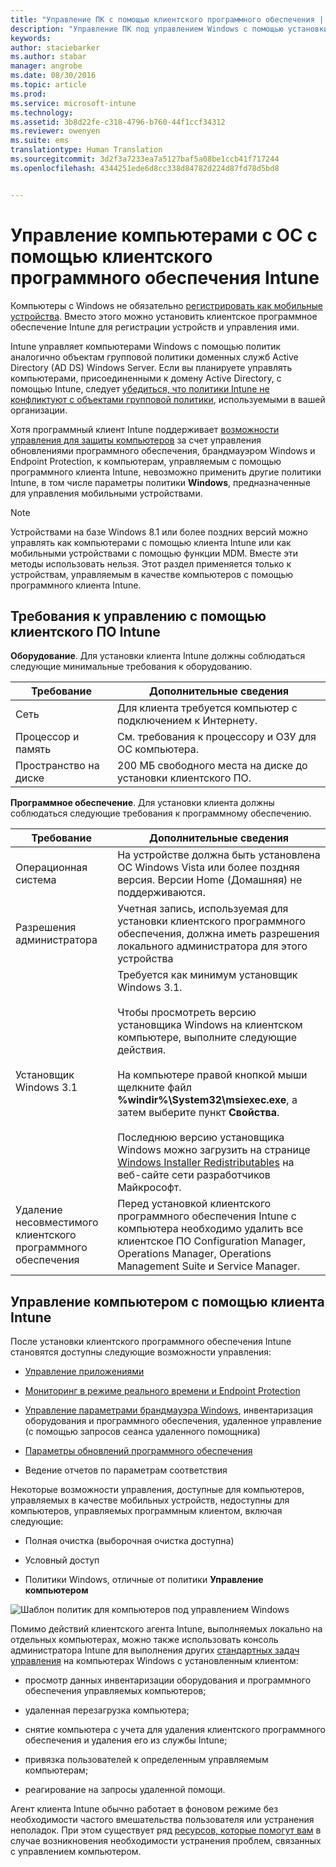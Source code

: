 ```yaml
---
title: "Управление ПК с помощью клиентского программного обеспечения | Документы Майкрософт"
description: "Управление ПК под управлением Windows с помощью установки клиентского программного обеспечения Intune."
keywords: 
author: staciebarker
ms.author: stabar
manager: angrobe
ms.date: 08/30/2016
ms.topic: article
ms.prod: 
ms.service: microsoft-intune
ms.technology: 
ms.assetid: 3b8d22fe-c318-4796-b760-44f1ccf34312
ms.reviewer: owenyen
ms.suite: ems
translationtype: Human Translation
ms.sourcegitcommit: 3d2f3a7233ea7a5127baf5a08be1ccb41f717244
ms.openlocfilehash: 4344251ede6d8cc338d84782d224d87fd78d5bd8


---
```


# <a name="manage-windows-pcs-with-intune-pc-client-software"></a>Управление компьютерами с ОС с помощью клиентского программного обеспечения Intune
Компьютеры с Windows не обязательно [регистрировать как мобильные устройства](set-up-windows-device-management-with-microsoft-intune.md). Вместо этого можно установить клиентское программное обеспечение Intune для регистрации устройств и управления ими.

Intune управляет компьютерами Windows с помощью политик аналогично объектам групповой политики доменных служб Active Directory (AD DS) Windows Server. Если вы планируете управлять компьютерами, присоединенными к домену Active Directory, с помощью Intune, следует [убедиться, что политики Intune не конфликтуют с объектами групповой политики](resolve-gpo-and-microsoft-intune-policy-conflicts.md), используемыми в вашей организации.

Хотя программный клиент Intune поддерживает [возможности управления для защиты компьютеров](policies-to-protect-windows-pcs-in-microsoft-intune.md) за счет управления обновлениями программного обеспечения, брандмауэром Windows и Endpoint Protection, к компьютерам, управляемым с помощью программного клиента Intune, невозможно применить другие политики Intune, в том числе параметры политики **Windows**, предназначенные для управления мобильными устройствами.

> [!NOTE]
> Устройствами на базе Windows 8.1 или более поздних версий можно управлять как компьютерами с помощью клиента Intune или как мобильными устройствами с помощью функции MDM. Вместе эти методы использовать нельзя. Этот раздел применяется только к устройствам, управляемым в качестве компьютеров с помощью программного клиента Intune.

## <a name="requirements-for-intune-pc-client-management"></a>Требования к управлению с помощью клиентского ПО Intune

**Оборудование**. Для установки клиента Intune должны соблюдаться следующие минимальные требования к оборудованию.

|Требование|Дополнительные сведения|
|---------------|--------------------|
|Сеть|Для клиента требуется компьютер с подключением к Интернету.|
|Процессор и память|См. требования к процессору и ОЗУ для ОС компьютера.|
|Пространство на диске|200 МБ свободного места на диске до установки клиентского ПО.|

**Программное обеспечение**. Для установки клиента должны соблюдаться следующие требования к программному обеспечению.

|Требование|Дополнительные сведения|
|---------------|--------------------|
|Операционная система | На устройстве должна быть установлена ОС Windows Vista или более поздняя версия. Версии Home (Домашняя) не поддерживаются.|
|Разрешения администратора|Учетная запись, используемая для установки клиентского программного обеспечения, должна иметь разрешения локального администратора для этого устройства|
|Установщик Windows 3.1|Требуется как минимум установщик Windows 3.1.<br /><br />Чтобы просмотреть версию установщика Windows на клиентском компьютере, выполните следующие действия.<br /><br />  На компьютере правой кнопкой мыши щелкните файл **%windir%\System32\msiexec.exe**, а затем выберите пункт **Свойства**.<br /><br />Последнюю версию установщика Windows можно загрузить на странице [Windows Installer Redistributables](http://go.microsoft.com/fwlink/?LinkID=234258) на веб-сайте сети разработчиков Майкрософт.|
|Удаление несовместимого клиентского программного обеспечения|Перед установкой клиентского программного обеспечения Intune с компьютера необходимо удалить все клиентское ПО Configuration Manager, Operations Manager, Operations Management Suite и Service Manager.|

## <a name="computer-management-with-the-intune-computer-client"></a>Управление компьютером с помощью клиента Intune
После установки клиентского программного обеспечения Intune становятся доступны следующие возможности управления: 

- [Управление приложениями](deploy-apps-in-microsoft-intune.md)

- [Мониторинг в режиме реального времени и Endpoint Protection](help-secure-windows-pcs-with-endpoint-protection-for-microsoft-intune.md)

- [Управление параметрами брандмауэра Windows](help-protect-windows-pcs-using-windows-firewall-policies-in-microsoft-intune.md), инвентаризация оборудования и программного обеспечения, удаленное управление (с помощью запросов сеанса удаленного помощника)

- [Параметры обновлений программного обеспечения](keep-windows-pcs-up-to-date-with-software-updates-in-microsoft-intune.md)

- Ведение отчетов по параметрам соответствия

Некоторые возможности управления, доступные для компьютеров, управляемых в качестве мобильных устройств, недоступны для компьютеров, управляемых программным клиентом, включая следующие:

-   Полная очистка (выборочная очистка доступна)

-   Условный доступ

-   Политики Windows, отличные от политики **Управление компьютером**

  ![Шаблон политик для компьютеров под управлением Windows](../media/pc_policy_template.png)

Помимо действий клиентского агента Intune, выполняемых локально на отдельных компьютерах, можно также использовать консоль администратора Intune для выполнения других [стандартных задач управления](common-windows-pc-management-tasks-with-the-microsoft-intune-computer-client.md) на компьютерах Windows с установленным клиентом:

-   просмотр данных инвентаризации оборудования и программного обеспечения управляемых компьютеров;

-   удаленная перезагрузка компьютера;

-   снятие компьютера с учета для удаления клиентского программного обеспечения и удаления его из службы Intune;

-   привязка пользователей к определенным управляемым компьютерам;

-   реагирование на запросы удаленной помощи.

Агент клиента Intune обычно работает в фоновом режиме без необходимости частого вмешательства пользователя или устранения неполадок. При этом существует ряд [ресурсов, которые помогут вам](/intune/troubleshoot/troubleshoot-client-setup-in-microsoft-intune) в случае возникновения необходимости устранения проблем, связанных с управлением компьютером.



<!--HONumber=Dec16_HO3-->



